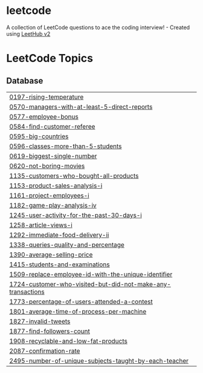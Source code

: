 # leetcode
A collection of LeetCode questions to ace the coding interview! - Created using [LeetHub v2](https://github.com/arunbhardwaj/LeetHub-2.0)

<!---LeetCode Topics Start-->
# LeetCode Topics
## Database
|  |
| ------- |
| [0197-rising-temperature](https://github.com/aashrithhhh/leetcode/tree/master/0197-rising-temperature) |
| [0570-managers-with-at-least-5-direct-reports](https://github.com/aashrithhhh/leetcode/tree/master/0570-managers-with-at-least-5-direct-reports) |
| [0577-employee-bonus](https://github.com/aashrithhhh/leetcode/tree/master/0577-employee-bonus) |
| [0584-find-customer-referee](https://github.com/aashrithhhh/leetcode/tree/master/0584-find-customer-referee) |
| [0595-big-countries](https://github.com/aashrithhhh/leetcode/tree/master/0595-big-countries) |
| [0596-classes-more-than-5-students](https://github.com/aashrithhhh/leetcode/tree/master/0596-classes-more-than-5-students) |
| [0619-biggest-single-number](https://github.com/aashrithhhh/leetcode/tree/master/0619-biggest-single-number) |
| [0620-not-boring-movies](https://github.com/aashrithhhh/leetcode/tree/master/0620-not-boring-movies) |
| [1135-customers-who-bought-all-products](https://github.com/aashrithhhh/leetcode/tree/master/1135-customers-who-bought-all-products) |
| [1153-product-sales-analysis-i](https://github.com/aashrithhhh/leetcode/tree/master/1153-product-sales-analysis-i) |
| [1161-project-employees-i](https://github.com/aashrithhhh/leetcode/tree/master/1161-project-employees-i) |
| [1182-game-play-analysis-iv](https://github.com/aashrithhhh/leetcode/tree/master/1182-game-play-analysis-iv) |
| [1245-user-activity-for-the-past-30-days-i](https://github.com/aashrithhhh/leetcode/tree/master/1245-user-activity-for-the-past-30-days-i) |
| [1258-article-views-i](https://github.com/aashrithhhh/leetcode/tree/master/1258-article-views-i) |
| [1292-immediate-food-delivery-ii](https://github.com/aashrithhhh/leetcode/tree/master/1292-immediate-food-delivery-ii) |
| [1338-queries-quality-and-percentage](https://github.com/aashrithhhh/leetcode/tree/master/1338-queries-quality-and-percentage) |
| [1390-average-selling-price](https://github.com/aashrithhhh/leetcode/tree/master/1390-average-selling-price) |
| [1415-students-and-examinations](https://github.com/aashrithhhh/leetcode/tree/master/1415-students-and-examinations) |
| [1509-replace-employee-id-with-the-unique-identifier](https://github.com/aashrithhhh/leetcode/tree/master/1509-replace-employee-id-with-the-unique-identifier) |
| [1724-customer-who-visited-but-did-not-make-any-transactions](https://github.com/aashrithhhh/leetcode/tree/master/1724-customer-who-visited-but-did-not-make-any-transactions) |
| [1773-percentage-of-users-attended-a-contest](https://github.com/aashrithhhh/leetcode/tree/master/1773-percentage-of-users-attended-a-contest) |
| [1801-average-time-of-process-per-machine](https://github.com/aashrithhhh/leetcode/tree/master/1801-average-time-of-process-per-machine) |
| [1827-invalid-tweets](https://github.com/aashrithhhh/leetcode/tree/master/1827-invalid-tweets) |
| [1877-find-followers-count](https://github.com/aashrithhhh/leetcode/tree/master/1877-find-followers-count) |
| [1908-recyclable-and-low-fat-products](https://github.com/aashrithhhh/leetcode/tree/master/1908-recyclable-and-low-fat-products) |
| [2087-confirmation-rate](https://github.com/aashrithhhh/leetcode/tree/master/2087-confirmation-rate) |
| [2495-number-of-unique-subjects-taught-by-each-teacher](https://github.com/aashrithhhh/leetcode/tree/master/2495-number-of-unique-subjects-taught-by-each-teacher) |
<!---LeetCode Topics End-->